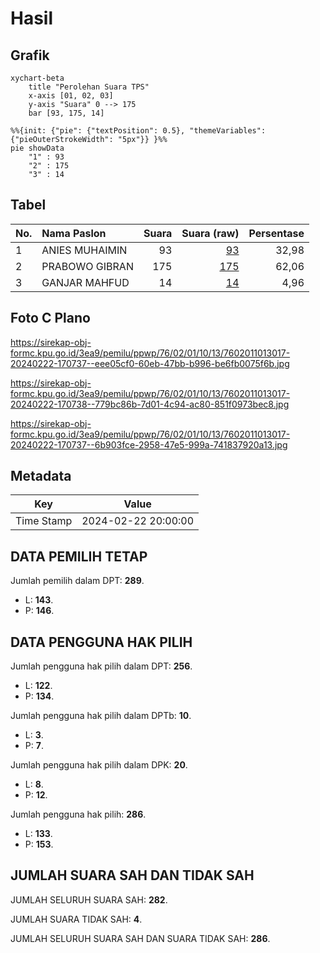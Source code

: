 # Hasil

## Grafik

```mermaid
xychart-beta
    title "Perolehan Suara TPS"
    x-axis [01, 02, 03]
    y-axis "Suara" 0 --> 175
    bar [93, 175, 14]
```

```mermaid
%%{init: {"pie": {"textPosition": 0.5}, "themeVariables": {"pieOuterStrokeWidth": "5px"}} }%%
pie showData
    "1" : 93
    "2" : 175
    "3" : 14
```

## Tabel

| No. | Nama Paslon    | Suara | Suara (raw) | Persentase |
|:--- |:-------------- | -----:| -----------:| ----------:|
| 1   | ANIES MUHAIMIN | 93    | [93][p-1]   | 32,98      |
| 2   | PRABOWO GIBRAN | 175   | [175][p-2]  | 62,06      |
| 3   | GANJAR MAHFUD  | 14    | [14][p-3]   | 4,96       |


[p-1]: https://github.com/gigit-pemilu/pemilu-2024-76-sulawesi-barat/blob/main/pilpres/hitung-suara/sub/76-sulawesi-barat/sub/02-mamuju/sub/01-mamuju/sub/1013-rimuku/sub/017-tps/sub/paslon-1.txt
[p-2]: https://github.com/gigit-pemilu/pemilu-2024-76-sulawesi-barat/blob/main/pilpres/hitung-suara/sub/76-sulawesi-barat/sub/02-mamuju/sub/01-mamuju/sub/1013-rimuku/sub/017-tps/sub/paslon-2.txt
[p-3]: https://github.com/gigit-pemilu/pemilu-2024-76-sulawesi-barat/blob/main/pilpres/hitung-suara/sub/76-sulawesi-barat/sub/02-mamuju/sub/01-mamuju/sub/1013-rimuku/sub/017-tps/sub/paslon-3.txt

## Foto C Plano

https://sirekap-obj-formc.kpu.go.id/3ea9/pemilu/ppwp/76/02/01/10/13/7602011013017-20240222-170737--eee05cf0-60eb-47bb-b996-be6fb0075f6b.jpg

https://sirekap-obj-formc.kpu.go.id/3ea9/pemilu/ppwp/76/02/01/10/13/7602011013017-20240222-170738--779bc86b-7d01-4c94-ac80-851f0973bec8.jpg

https://sirekap-obj-formc.kpu.go.id/3ea9/pemilu/ppwp/76/02/01/10/13/7602011013017-20240222-170737--6b903fce-2958-47e5-999a-741837920a13.jpg


## Metadata

| Key        | Value               |
| ---------- | ------------------- |
| Time Stamp | 2024-02-22 20:00:00 |


## DATA PEMILIH TETAP

Jumlah pemilih dalam DPT: **289**.
 * L: **143**.
 * P: **146**.

## DATA PENGGUNA HAK PILIH

Jumlah pengguna hak pilih dalam DPT: **256**.
 * L: **122**.
 * P: **134**.

Jumlah pengguna hak pilih dalam DPTb: **10**.
 * L: **3**.
 * P: **7**.

Jumlah pengguna hak pilih dalam DPK: **20**.
 * L: **8**.
 * P: **12**.

Jumlah pengguna hak pilih: **286**.
 * L: **133**.
 * P: **153**.

## JUMLAH SUARA SAH DAN TIDAK SAH

JUMLAH SELURUH SUARA SAH: **282**.

JUMLAH SUARA TIDAK SAH: **4**.

JUMLAH SELURUH SUARA SAH DAN SUARA TIDAK SAH: **286**.


